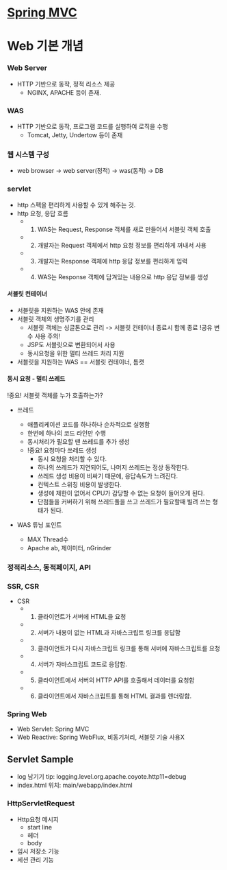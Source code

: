 # [Spring MVC](https://www.inflearn.com/course/%EC%8A%A4%ED%94%84%EB%A7%81-mvc-1/dashboard)
# Web 기본 개념
### Web Server
- HTTP 기반으로 동작, 정적 리소스 제공
    - NGINX, APACHE 등이 존재.

### WAS
- HTTP 기반으로 동작, 프로그램 코드를 실행하여 로직을 수행
    - Tomcat, Jetty, Undertow 등이 존재

### 웹 시스템 구성
- web browser -> web server(정적) -> was(동적) -> DB

### servlet
- http 스펙을 편리하게 사용할 수 있게 해주는 것.
- http 요청, 응답 흐름
    - 1. WAS는 Request, Response 객체를 새로 만들어서 서블릿 객체 호출
    - 2. 개발자는 Request 객체에서 http 요청 정보를 편리하게 꺼내서 사용
    - 3. 개발자는 Response 객체에 http 응답 정보를 편리하게 입력
    - 4. WAS는 Response 객체에 담겨있는 내용으로 http 응답 정보를 생성

#### 서블릿 컨테이너
- 서블릿을 지원하는 WAS 안에 존재
- 서블릿 객체의 생명주기를 관리
    - 서블릿 객체는 싱글톤으로 관리 -> 서블릿 컨테이너 종료시 함께 종료 !공유 변수 사용 주의!
    - JSP도 서블릿으로 변환되어서 사용
    - 동시요청을 위한 멀티 쓰레드 처리 지원
- 서블릿을 지원하는 WAS == 서블릿 컨테이너, 톰캣

#### 동시 요청 - 멀티 쓰레드
!중요! 서블릿 객체를 누가 호출하는가?
- 쓰레드
    - 애플리케이션 코드를 하나하나 순차적으로 실행함
    - 한번에 하나의 코드 라인만 수행
    - 동시처리가 필요할 땐 쓰레드를 추가 생성
    - !중요! 요청마다 쓰레드 생성
        - 동시 요청을 처리할 수 있다.
        - 하나의 쓰레드가 지연되어도, 나머지 쓰레드는 정상 동작한다.
        - 쓰레드 생성 비용이 비싸기 때문에, 응답속도가 느려진다.
        - 컨텍스트 스위칭 비용이 발생한다. 
        - 생성에 제한이 없어서 CPU가 감당할 수 없는 요청이 들어오게 된다.
        - 단점들을 커버하기 위해 쓰레드풀을 쓰고 쓰레드가 필요할때 빌려 쓰는 형태가 된다.

- WAS 튜닝 포인트
    - MAX Thread수
    - Apache ab, 제이미터, nGrinder
    
### 정적리소스, 동적페이지, API 
### SSR, CSR
- CSR
    - 1. 클라이언트가 서버에 HTML을 요청
    - 2. 서버가 내용이 없는 HTML과 자바스크립트 링크를 응답함
    - 3. 클라이언트가 다시 자바스크립트 링크를 통해 서버에 자바스크립트를 요청 
    - 4. 서버가 자바스크립트 코드로 응답함.
    - 5. 클라이언트에서 서버의 HTTP API를 호출해서 데이터를 요청함
    - 6. 클라이언트에서 자바스크립트를 통해 HTML 결과를 렌더링함.

### Spring Web
- Web Servlet: Spring MVC
- Web Reactive: Spring WebFlux, 비동기처리, 서블릿 기술 사용X


## Servlet Sample
- log 남기기 tip: logging.level.org.apache.coyote.http11=debug
- index.html 위치: main/webapp/index.html

### HttpServletRequest
- Http요청 메시지
    - start line
    - 헤더
    - body
- 임시 저장소 기능
- 세션 관리 기능